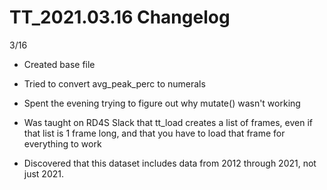 # TT_2021.03.16 Changelog

3/16

-   Created base file

-   Tried to convert avg_peak_perc to numerals

-   Spent the evening trying to figure out why mutate() wasn't working

-   Was taught on RD4S Slack that tt_load creates a list of frames, even if that list is 1 frame long, and that you have to load that frame for everything to work

-   Discovered that this dataset includes data from 2012 through 2021, not just 2021.
